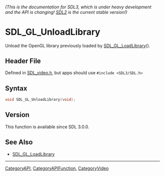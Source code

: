 ###### (This is the documentation for SDL3, which is under heavy development and the API is changing! [SDL2](https://wiki.libsdl.org/SDL2/) is the current stable version!)
# SDL_GL_UnloadLibrary

Unload the OpenGL library previously loaded by [SDL_GL_LoadLibrary](SDL_GL_LoadLibrary)().

## Header File

Defined in [SDL_video.h](https://github.com/libsdl-org/SDL/blob/main/include/SDL3/SDL_video.h), but apps should use `#include <SDL3/SDL.h>`

## Syntax

```c
void SDL_GL_UnloadLibrary(void);

```

## Version

This function is available since SDL 3.0.0.

## See Also

* [SDL_GL_LoadLibrary](SDL_GL_LoadLibrary)

----
[CategoryAPI](CategoryAPI), [CategoryAPIFunction](CategoryAPIFunction), [CategoryVideo](CategoryVideo)


